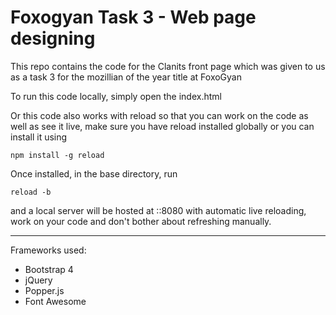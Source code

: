 # Foxogyan Task 3 - Web page designing

This repo contains the code for the Clanits front page which was given to us as a task 3 for the mozillian of the year title at FoxoGyan

To run this code locally, simply open the index.html

Or this code also works with reload so that you can work on the code as well as see it live, make sure you have reload installed globally or you can install it using

`npm install -g reload`

Once installed, in the base directory, run

`reload -b`

and a local server will be hosted at ::8080 with automatic live reloading, work on your code and don't bother about refreshing manually.

* * *

Frameworks used:

*   Bootstrap 4
*   jQuery
*   Popper.js
*   Font Awesome